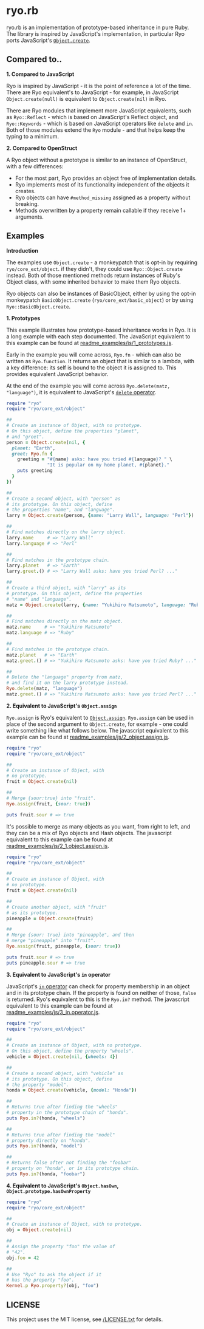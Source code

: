 # ryo.rb

ryo.rb is an implementation of prototype-based inheritance in pure
Ruby. The library is inspired by JavaScript's implementation,
in particular Ryo ports JavaScript's [`Object.create`](https://developer.mozilla.org/en-US/docs/Web/JavaScript/Reference/Global_Objects/Object/create).

## Compared to..

**1. Compared to JavaScript**

Ryo is inspired by JavaScript - it is the point of reference
a lot of the time. There are Ryo equivalent's to JavaScript - for example,
in JavaScript `Object.create(null)` is equivalent to `Object.create(nil)`
in Ryo.

There are Ryo modules that implement more JavaScript equivalents,
such as `Ryo::Reflect` - which is based on JavaScript's Reflect object,
and `Ryo::Keywords` - which is based on JavaScript operators like `delete`
and `in`. Both of those modules extend the `Ryo` module - and that helps
keep the typing to a minimum.


**2. Compared to OpenStruct**

A Ryo object without a prototype is similar to an instance of
OpenStruct, with a few differences:

* For the most part, Ryo provides an object free of implementation details.
* Ryo implements most of its functionality independent of the objects
  it creates.
* Ryo objects can have `#method_missing` assigned as a property
  without breaking.
* Methods overwritten by a property remain callable if they receive 1+ arguments.

## Examples

**Introduction**

The examples use `Object.create` - a monkeypatch that is opt-in
by requiring `ryo/core_ext/object`. if they didn't, they could use
`Ryo::Object.create` instead. Both of those mentioned methods return
instances of Ruby's Object class, with some inherited behavior to make
them Ryo objects.

Ryo objects can also be instances of BasicObject, either by using the
opt-in monkeypatch `BasicObject.create` (`ryo/core_ext/basic_object`) or
by using `Ryo::BasicObject.create`.

**1. Prototypes**

This example illustrates how prototype-based inheritance works in
Ryo. It is a long example with each step documented. The
JavaScript equivalent to this example can be found at
[readme_examples/js/1_prototypes.js](https://github.com/0x1eef/ryo.rb/blob/master/readme_examples/js/1_prototypes.js).

Early in the example you will come across, `Ryo.fn` - which can also be
written as `Ryo.function`. It returns an object that is similar to a lambda,
with a key difference: its self is bound to the object it is assigned to. This
provides equivalent JavaScript behavior.

At the end of the example you will come across `Ryo.delete(matz, "language")`,
it is equivalent to JavaScript's [`delete` operator](https://developer.mozilla.org/en-US/docs/Web/JavaScript/Reference/Operators/delete).


```ruby
require "ryo"
require "ryo/core_ext/object"

##
# Create an instance of Object, with no prototype.
# On this object, define the properties "planet",
# and "greet".
person = Object.create(nil, {
  planet: "Earth",
  greet: Ryo.fn {
    greeting = "#{name} asks: have you tried #{language}? " \
               "It is popular on my home planet, #{planet}."
    puts greeting
  }
})

##
# Create a second object, with "person" as
# its prototype. On this object, define
# the properties "name", and "language".
larry = Object.create(person, {name: "Larry Wall", language: "Perl"})

##
# Find matches directly on the larry object.
larry.name     # => "Larry Wall"
larry.language # => "Perl"

##
# Find matches in the prototype chain.
larry.planet   # => "Earth"
larry.greet.() # => "Larry Wall asks: have you tried Perl? ..."

##
# Create a third object, with "larry" as its
# prototype. On this object, define the properties
# "name" and "language".
matz = Object.create(larry, {name: "Yukihiro Matsumoto", language: "Ruby"})

##
# Find matches directly on the matz object.
matz.name     # => "Yukihiro Matsumoto"
matz.language # => "Ruby"

##
# Find matches in the prototype chain.
matz.planet   # => "Earth"
matz.greet.() # => "Yukihiro Matsumoto asks: have you tried Ruby? ..."

##
# Delete the "language" property from matz,
# and find it on the larry prototype instead.
Ryo.delete(matz, "language")
matz.greet.() # => "Yukihiro Matsumoto asks: have you tried Perl? ..."
```

**2. Equivalent to JavaScript's `Object.assign`**

`Ryo.assign` is Ryo's equivalent to [`Object.assign`](https://developer.mozilla.org/en-US/docs/Web/JavaScript/Reference/Global_Objects/Object/assign).
`Ryo.assign` can be used in place of the second argument to `Object.create`,
for example - one could write something like what follows below. The javascript
equivalent to this example can be found at
[readme_examples/js/2_object.assign.js](https://github.com/0x1eef/ryo.rb/blob/master/readme_examples/js/2_object.assign.js).

```ruby
require "ryo"
require "ryo/core_ext/object"

##
# Create an instance of Object, with
# no prototype.
fruit = Object.create(nil)

##
# Merge {sour:true} into "fruit".
Ryo.assign(fruit, {sour: true})

puts fruit.sour # => true
```

It's possible to merge as many objects as you want,
from right to left, and they can be a mix of Ryo objects
and Hash objects. The javascript equivalent
to this example can be found at
[readme_examples/js/2_1.object.assign.js](https://github.com/0x1eef/ryo.rb/blob/master/readme_examples/js/2_1.object.assign.js).

```ruby
require "ryo"
require "ryo/core_ext/object"

##
# Create an instance of Object, with
# no prototype.
fruit = Object.create(nil)

##
# Create another object, with "fruit"
# as its prototype.
pineapple = Object.create(fruit)

##
# Merge {sour: true} into "pineapple", and then
# merge "pineapple" into "fruit".
Ryo.assign(fruit, pineapple, {sour: true})

puts fruit.sour # => true
puts pineapple.sour # => true

```

**3. Equivalent to JavaScript's `in` operator**

JavaScript's [`in` operator]() can check for property membership
in an object and in its prototype chain. If the property is found
on neither of those, `false` is returned. Ryo's equivalent to this
is the `Ryo.in?` method. The javascript equivalent
to this example can be found at [readme_examples/js/3_in.operator.js](https://github.com/0x1eef/ryo.rb/blob/master/readme_examples/js/3_in.operator.js).


```ruby
require "ryo"
require "ryo/core_ext/object"

##
# Create an instance of Object, with no prototype.
# On this object, define the property "wheels".
vehicle = Object.create(nil, {wheels: 4})

##
# Create a second object, with "vehicle" as
# its prototype. On this object, define
# the property "model".
honda = Object.create(vehicle, {model: "Honda"})

##
# Returns true after finding the "wheels"
# property in the prototype chain of "honda".
puts Ryo.in?(honda, "wheels")

##
# Returns true after finding the "model"
# property directly on "honda".
puts Ryo.in?(honda, "model")

##
# Returns false after not finding the "foobar"
# property on "honda", or in its prototype chain.
puts Ryo.in?(honda, "foobar")
```

**4. Equivalent to JavaScript's `Object.hasOwn`, `Object.prototype.hasOwnProperty`**

```ruby
require "ryo"
require "ryo/core_ext/object"

##
# Create an instance of Object, with no prototype.
obj = Object.create(nil)

##
# Assign the property "foo" the value of
# "42".
obj.foo = 42

##
# Use "Ryo" to ask the object if it
# has the property "foo".
Kernel.p Ryo.property?(obj, "foo")
```

## LICENSE

This project uses the MIT license, see [/LICENSE.txt](/LICENSE.txt) for details.
